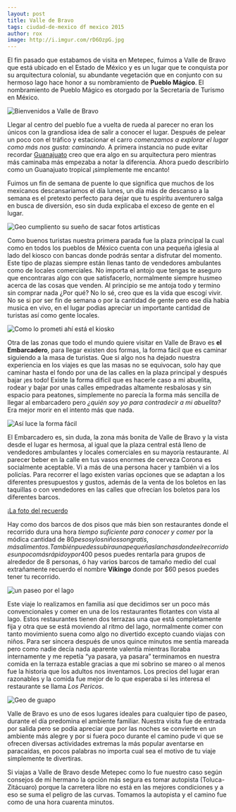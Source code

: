 ```yaml
---
layout: post
title: Valle de Bravo
tags: ciudad-de-mexico df mexico 2015
author: rox
image: http://i.imgur.com/rD6OzpG.jpg
---
```

El fin pasado que estabamos de visita en Metepec, fuimos a Valle de Bravo que está ubicado en el Estado de México y es un lugar que te conquista por su arquitectura colonial, su abundante vegetación que en conjunto con su hermoso lago hace honor a su nombramiento de **Pueblo Mágico**. El nombramiento de Pueblo Mágico es otorgado por la Secretaría de Turismo en México. 

![Bienvenidos a Valle de Bravo](http://i.imgur.com/QpksN1D.jpg)

Llegar al centro del pueblo fue a vuelta de rueda al parecer no eran los únicos con la grandiosa idea de salir a conocer el lugar. Después de pelear un poco con el tráfico y estacionar el carro *comenzamos a explorar el lugar como más nos gusta: caminando.* A primera instancia no pude evitar recordar [Guanajuato](/tag/guanajuato/) creo que era algo en su arquitectura pero mientras más caminaba más empezaba a notar la diferencia. Ahora puedo describirlo como un Guanajuato tropical ¡simplemente me encanto!

Fuimos un fin de semana de puente lo que significa que muchos de los mexicanos descansariamos el día lunes, un día más de descanso a la semana es el pretexto perfecto para dejar que tu espíritu aventurero salga en busca de diversión, eso sin duda explicaba el exceso de gente en el lugar.

![Geo cumpliento su sueño de sacar fotos artisticas](http://i.imgur.com/4ekG7ee.jpg)

Como buenos turistas nuestra primera parada fue la plaza principal la cual como en todos los pueblos de México cuenta con una pequeña iglesia al lado del kiosco con bancas donde podrás sentar a disfrutar del momento. Este tipo de plazas siempre están llenas tanto de vendedores ambulantes como de locales comerciales. No importa el antojo que tengas te aseguro que encontraras algo con que satisfacerlo, normalmente siempre husmeo acerca de las cosas que venden. Al principio se me antoja todo y termino sin comprar nada ¿Por qué? No lo sé, creo que es la vida que escogí vivir. No se si por ser fin de semana o por la cantidad de gente pero ese día habia musica en vivo, en el lugar podias apreciar un importante cantidad de turistas así como gente locales.

![Como lo prometi ahí está el kiosko](http://i.imgur.com/5FqNXn9.jpg)

Otra de las zonas que todo el mundo quiere visitar en Valle de Bravo es **el Embarcadero**, para llegar existen dos formas, la forma fácil que es caminar siguiendo a la masa de turistas. Que si algo nos ha dejado nuestra experiencia en los viajes es que las masas no se equivocan, solo hay que caminar hasta el fondo por una de las calles en la plaza principal y después bajar ¡es todo! Existe la forma dificil que es hacerle caso a mi abuelita, rodear y bajar por unas calles empedradas altamente resbalosas y sin espacio para peatones, simplemente no parecía la forma más sencilla de llegar al embarcadero pero *¿quién soy yo para contradecir a mi abuelita?* Era mejor morir en el intento más que nada.

![Así luce la forma fácil](http://i.imgur.com/7YHcSc7.jpg)

El Embarcadero es, sin duda, la zona más bonita de Valle de Bravo y la vista desde el lugar es hermosa, al igual que la plaza central está lleno de vendedores ambulantes y locales comerciales en su mayoría restaurante. Al parecer beber en la calle en tus vasos enormes de cerveza Corona es socialmente aceptable. Vi a más de una persona hacer y también vi a los policías. Para recorrer el lago existen varias opciones que se adaptan a los diferentes presupuestos y gustos, además de la venta de los boletos en las taquillas o con  vendedores en las calles que ofrecían los boletos para los diferentes barcos.

¡[La foto del recuerdo](http://i.imgur.com/caWwWO3.jpg)

Hay como dos barcos de dos pisos que más bien son restaurantes donde el recorrido dura una hora *tiempo suficiente para conocer y comer* por la módica cantidad de $80 pesos y los niños son gratis, más alimentos. También puedes subir a una pequeñas lanchas donde el recorrido es un poco más rápido y por$400 pesos puedes rentarla para grupos de alrededor de 8 personas, ó hay varios barcos de tamaño medio del cual extrañamente recuerdo el nombre **Vikingo** donde por $60 pesos puedes tener tu recorrido.

![un paseo por el lago](http://i.imgur.com/jbbfUJT.jpg)

Este viaje lo realizamos en familia así que decidimos ser un poco más convencionales y comer en una de los restaurantes flotantes con vista al lago. Estos restaurantes tienen dos terrazas una que está completamente fija y otra que se está moviendo al ritmo del lago, normalmente comer con tanto movimiento suena como algo no divertido excepto cuando viajas con niños. Para ser sincera después de unos quince minutos me sentía mareada pero como nadie decía nada aparente valentía mientras lloraba internamente y me repetía “ya pasara, ya pasara” terminamos en nuestra comida en la terraza estable gracias a que mi sobrino se mareo o al menos fue la historia que los adultos nos inventamos. Los precios del lugar eran razonables y la comida fue mejor de lo que esperaba si les interesa el restaurante se llama *Los Pericos*.

![Geo de guapo](http://i.imgur.com/BFfv3Kv.jpg)

Valle de Bravo es uno de esos lugares ideales para cualquier tipo de paseo, durante el día predomina el ambiente familiar. Nuestra visita fue de entrada por salida pero se podía apreciar que por las noches se convierte en un ambiente más alegre y por si fuera poco durante el camino pude vi que se ofrecen diversas actividades extremas la más popular aventarse en paracaídas, en pocos palabras no importa cual sea el motivo de tu viaje simplemente te divertiras. 

Si viajas a Valle de Bravo desde Metepec como lo fue nuestro caso según consejos de mi hermano la opción más segura es tomar autopista (Toluca-Zitácuaro) porque la carretera libre no está en las mejores condiciones y a eso se suma el peligro de las curvas. Tomamos la autopista y el camino fue como de una hora cuarenta minutos.
